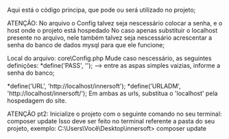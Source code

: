 Aqui está o código principa, que pode ou será utilizado no projeto;

ATENÇÃO: No arquivo o Config talvez seja nescessário colocar a senha, e o host onde o projeto está hospedado No caso apenas substituir o localhost presente no arquivo, nele também talvez seja nescessário acrescentar a senha do banco de dados mysql para que ele funcione;

Local do arquivo: core\Config.php Mude caso nescessário, as seguintes definições: *define('PASS', ''); --> entre as aspas simples vaizias, informe a senha do banco;

*define('URL', 'http://localhost/innersoft'); *define('URLADM', 'http://localhost/innersoft/'); Em ambas as urls, substitua o 'localhost' pela hospedagem do site.

ATENÇÃO pt2: Inicialize o projeto com o seguinte comando no seu terminal: composer update Isso deve ser feito no terminal referente a pasta do seu projeto, exemplo: C:\Users\Você\Desktop\innersoft> composer update
